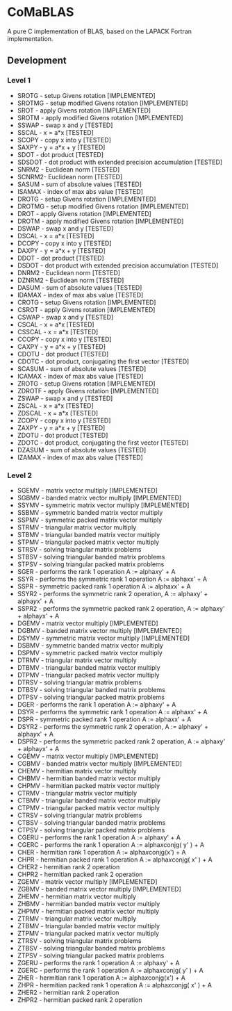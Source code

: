 # CoMaBLAS
A pure C implementation of BLAS, based on the LAPACK Fortran implementation.

## Development 

### Level 1
- SROTG - setup Givens rotation [IMPLEMENTED]
- SROTMG - setup modified Givens rotation [IMPLEMENTED]
- SROT - apply Givens rotation [IMPLEMENTED]
- SROTM - apply modified Givens rotation [IMPLEMENTED]
- SSWAP - swap x and y [TESTED]
- SSCAL - x = a*x [TESTED]
- SCOPY - copy x into y [TESTED]
- SAXPY - y = a*x + y [TESTED]
- SDOT - dot product [TESTED]
- SDSDOT - dot product with extended precision accumulation [TESTED]
- SNRM2 - Euclidean norm [TESTED]
- SCNRM2- Euclidean norm [TESTED]
- SASUM - sum of absolute values [TESTED]
- ISAMAX - index of max abs value [TESTED]
- DROTG - setup Givens rotation [IMPLEMENTED]
- DROTMG - setup modified Givens rotation [IMPLEMENTED]
- DROT - apply Givens rotation [IMPLEMENTED]
- DROTM - apply modified Givens rotation [IMPLEMENTED]
- DSWAP - swap x and y [TESTED]
- DSCAL - x = a*x [TESTED]
- DCOPY - copy x into y [TESTED]
- DAXPY - y = a*x + y [TESTED]
- DDOT - dot product [TESTED]
- DSDOT - dot product with extended precision accumulation [TESTED]
- DNRM2 - Euclidean norm [TESTED]
- DZNRM2 - Euclidean norm [TESTED]
- DASUM - sum of absolute values [TESTED]
- IDAMAX - index of max abs value [TESTED]
- CROTG - setup Givens rotation [IMPLEMENTED]
- CSROT - apply Givens rotation [IMPLEMENTED]
- CSWAP - swap x and y [TESTED]
- CSCAL - x = a*x [TESTED]
- CSSCAL - x = a*x [TESTED]
- CCOPY - copy x into y [TESTED]
- CAXPY - y = a*x + y [TESTED]
- CDOTU - dot product [TESTED]
- CDOTC - dot product, conjugating the first vector [TESTED]
- SCASUM - sum of absolute values [TESTED]
- ICAMAX - index of max abs value [TESTED]
- ZROTG - setup Givens rotation [IMPLEMENTED]
- ZDROTF - apply Givens rotation [IMPLEMENTED]
- ZSWAP - swap x and y [TESTED]
- ZSCAL - x = a*x [TESTED]
- ZDSCAL - x = a*x [TESTED]
- ZCOPY - copy x into y [TESTED]
- ZAXPY - y = a*x + y [TESTED]
- ZDOTU - dot product [TESTED]
- ZDOTC - dot product, conjugating the first vector [TESTED]
- DZASUM - sum of absolute values [TESTED]
- IZAMAX - index of max abs value [TESTED]

### Level 2
- SGEMV - matrix vector multiply [IMPLEMENTED]
- SGBMV - banded matrix vector multiply [IMPLEMENTED]
- SSYMV - symmetric matrix vector multiply [IMPLEMENTED]
- SSBMV - symmetric banded matrix vector multiply
- SSPMV - symmetric packed matrix vector multiply
- STRMV - triangular matrix vector multiply
- STBMV - triangular banded matrix vector multiply
- STPMV - triangular packed matrix vector multiply
- STRSV - solving triangular matrix problems
- STBSV - solving triangular banded matrix problems
- STPSV - solving triangular packed matrix problems
- SGER - performs the rank 1 operation A := alpha*x*y' + A
- SSYR - performs the symmetric rank 1 operation A := alpha*x*x' + A
- SSPR - symmetric packed rank 1 operation A := alpha*x*x' + A
- SSYR2 - performs the symmetric rank 2 operation, A := alpha*x*y' + alpha*y*x' + A
- SSPR2 - performs the symmetric packed rank 2 operation, A := alpha*x*y' + alpha*y*x' + A
- DGEMV - matrix vector multiply [IMPLEMENTED]
- DGBMV - banded matrix vector multiply [IMPLEMENTED]
- DSYMV - symmetric matrix vector multiply [IMPLEMENTED]
- DSBMV - symmetric banded matrix vector multiply
- DSPMV - symmetric packed matrix vector multiply
- DTRMV - triangular matrix vector multiply
- DTBMV - triangular banded matrix vector multiply
- DTPMV - triangular packed matrix vector multiply
- DTRSV - solving triangular matrix problems
- DTBSV - solving triangular banded matrix problems
- DTPSV - solving triangular packed matrix problems
- DGER - performs the rank 1 operation A := alpha*x*y' + A
- DSYR - performs the symmetric rank 1 operation A := alpha*x*x' + A
- DSPR - symmetric packed rank 1 operation A := alpha*x*x' + A
- DSYR2 - performs the symmetric rank 2 operation, A := alpha*x*y' + alpha*y*x' + A
- DSPR2 - performs the symmetric packed rank 2 operation, A := alpha*x*y' + alpha*y*x' + A
- CGEMV - matrix vector multiply [IMPLEMENTED]
- CGBMV - banded matrix vector multiply [IMPLEMENTED]
- CHEMV - hermitian matrix vector multiply
- CHBMV - hermitian banded matrix vector multiply
- CHPMV - hermitian packed matrix vector multiply
- CTRMV - triangular matrix vector multiply
- CTBMV - triangular banded matrix vector multiply
- CTPMV - triangular packed matrix vector multiply
- CTRSV - solving triangular matrix problems
- CTBSV - solving triangular banded matrix problems
- CTPSV - solving triangular packed matrix problems
- CGERU - performs the rank 1 operation A := alpha*x*y' + A
- CGERC - performs the rank 1 operation A := alpha*x*conjg( y' ) + A
- CHER - hermitian rank 1 operation A := alpha*x*conjg(x') + A
- CHPR - hermitian packed rank 1 operation A := alpha*x*conjg( x' ) + A
- CHER2 - hermitian rank 2 operation
- CHPR2 - hermitian packed rank 2 operation
- ZGEMV - matrix vector multiply [IMPLEMENTED]
- ZGBMV - banded matrix vector multiply [IMPLEMENTED]
- ZHEMV - hermitian matrix vector multiply
- ZHBMV - hermitian banded matrix vector multiply
- ZHPMV - hermitian packed matrix vector multiply
- ZTRMV - triangular matrix vector multiply
- ZTBMV - triangular banded matrix vector multiply
- ZTPMV - triangular packed matrix vector multiply
- ZTRSV - solving triangular matrix problems
- ZTBSV - solving triangular banded matrix problems
- ZTPSV - solving triangular packed matrix problems
- ZGERU - performs the rank 1 operation A := alpha*x*y' + A
- ZGERC - performs the rank 1 operation A := alpha*x*conjg( y' ) + A
- ZHER - hermitian rank 1 operation A := alpha*x*conjg(x') + A
- ZHPR - hermitian packed rank 1 operation A := alpha*x*conjg( x' ) + A
- ZHER2 - hermitian rank 2 operation
- ZHPR2 - hermitian packed rank 2 operation